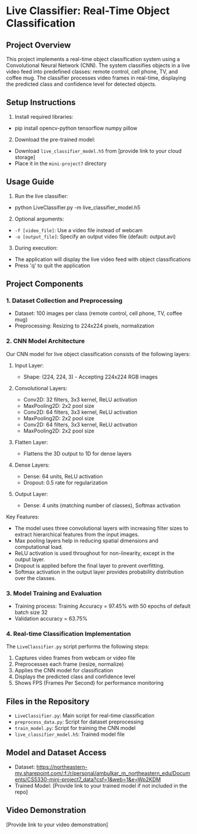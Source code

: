 # Live Classifier: Real-Time Object Classification

## Project Overview

This project implements a real-time object classification system using a Convolutional Neural Network (CNN). The system classifies objects in a live video feed into predefined classes: remote control, cell phone, TV, and coffee mug. The classifier processes video frames in real-time, displaying the predicted class and confidence level for detected objects.

## Setup Instructions

1. Install required libraries:
- pip install opencv-python tensorflow numpy pillow
2. Download the pre-trained model:
- Download `live_classifier_model.h5` from [provide link to your cloud storage]
- Place it in the `mini-project7` directory

## Usage Guide

1. Run the live classifier:
- python LiveClassifier.py -m live_classifier_model.h5

2. Optional arguments:
- `-f [video_file]`: Use a video file instead of webcam
- `-o [output_file]`: Specify an output video file (default: output.avi)

3. During execution:
- The application will display the live video feed with object classifications
- Press 'q' to quit the application

## Project Components

### 1. Dataset Collection and Preprocessing

- Dataset: 100 images per class (remote control, cell phone, TV, coffee mug)
- Preprocessing: Resizing to 224x224 pixels, normalization

### 2. CNN Model Architecture

Our CNN model for live object classification consists of the following layers:

1. Input Layer:
   - Shape: (224, 224, 3) - Accepting 224x224 RGB images

2. Convolutional Layers:
   - Conv2D: 32 filters, 3x3 kernel, ReLU activation
   - MaxPooling2D: 2x2 pool size
   - Conv2D: 64 filters, 3x3 kernel, ReLU activation
   - MaxPooling2D: 2x2 pool size
   - Conv2D: 64 filters, 3x3 kernel, ReLU activation
   - MaxPooling2D: 2x2 pool size

3. Flatten Layer:
   - Flattens the 3D output to 1D for dense layers

4. Dense Layers:
   - Dense: 64 units, ReLU activation
   - Dropout: 0.5 rate for regularization

5. Output Layer:
   - Dense: 4 units (matching number of classes), Softmax activation

Key Features:
- The model uses three convolutional layers with increasing filter sizes to extract hierarchical features from the input images.
- Max pooling layers help in reducing spatial dimensions and computational load.
- ReLU activation is used throughout for non-linearity, except in the output layer.
- Dropout is applied before the final layer to prevent overfitting.
- Softmax activation in the output layer provides probability distribution over the classes.

### 3. Model Training and Evaluation

- Training process: Training Accuracy = 97.45% with 50 epochs of default batch size 32
- Validation accuracy = 63.75%

### 4. Real-time Classification Implementation

The `LiveClassifier.py` script performs the following steps:
1. Captures video frames from webcam or video file
2. Preprocesses each frame (resize, normalize)
3. Applies the CNN model for classification
4. Displays the predicted class and confidence level
5. Shows FPS (Frames Per Second) for performance monitoring

## Files in the Repository

- `LiveClassifier.py`: Main script for real-time classification
- `preprocess_data.py`: Script for dataset preprocessing
- `train_model.py`: Script for training the CNN model
- `live_classifier_model.h5`: Trained model file

## Model and Dataset Access

- Dataset: https://northeastern-my.sharepoint.com/:f:/r/personal/ambulkar_m_northeastern_edu/Documents/CS5330-mini-project7_data?csf=1&web=1&e=Wp2KDM
- Trained Model: [Provide link to your trained model if not included in the repo]

## Video Demonstration

[Provide link to your video demonstration]
